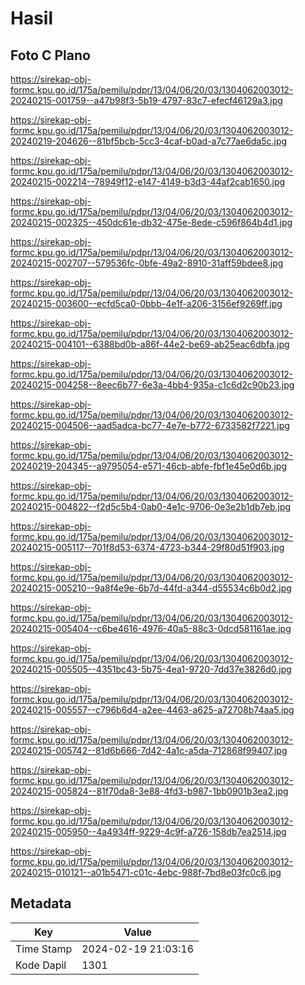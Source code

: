 # Hasil

## Foto C Plano

https://sirekap-obj-formc.kpu.go.id/175a/pemilu/pdpr/13/04/06/20/03/1304062003012-20240215-001759--a47b98f3-5b19-4797-83c7-efecf46129a3.jpg

https://sirekap-obj-formc.kpu.go.id/175a/pemilu/pdpr/13/04/06/20/03/1304062003012-20240219-204626--81bf5bcb-5cc3-4caf-b0ad-a7c77ae6da5c.jpg

https://sirekap-obj-formc.kpu.go.id/175a/pemilu/pdpr/13/04/06/20/03/1304062003012-20240215-002214--78949f12-e147-4149-b3d3-44af2cab1650.jpg

https://sirekap-obj-formc.kpu.go.id/175a/pemilu/pdpr/13/04/06/20/03/1304062003012-20240215-002325--450dc61e-db32-475e-8ede-c596f864b4d1.jpg

https://sirekap-obj-formc.kpu.go.id/175a/pemilu/pdpr/13/04/06/20/03/1304062003012-20240215-002707--579536fc-0bfe-49a2-8910-31aff59bdee8.jpg

https://sirekap-obj-formc.kpu.go.id/175a/pemilu/pdpr/13/04/06/20/03/1304062003012-20240215-003600--ecfd5ca0-0bbb-4e1f-a206-3156ef9269ff.jpg

https://sirekap-obj-formc.kpu.go.id/175a/pemilu/pdpr/13/04/06/20/03/1304062003012-20240215-004101--6388bd0b-a86f-44e2-be69-ab25eac6dbfa.jpg

https://sirekap-obj-formc.kpu.go.id/175a/pemilu/pdpr/13/04/06/20/03/1304062003012-20240215-004258--8eec6b77-6e3a-4bb4-935a-c1c6d2c90b23.jpg

https://sirekap-obj-formc.kpu.go.id/175a/pemilu/pdpr/13/04/06/20/03/1304062003012-20240215-004506--aad5adca-bc77-4e7e-b772-6733582f7221.jpg

https://sirekap-obj-formc.kpu.go.id/175a/pemilu/pdpr/13/04/06/20/03/1304062003012-20240219-204345--a9795054-e571-46cb-abfe-fbf1e45e0d6b.jpg

https://sirekap-obj-formc.kpu.go.id/175a/pemilu/pdpr/13/04/06/20/03/1304062003012-20240215-004822--f2d5c5b4-0ab0-4e1c-9706-0e3e2b1db7eb.jpg

https://sirekap-obj-formc.kpu.go.id/175a/pemilu/pdpr/13/04/06/20/03/1304062003012-20240215-005117--701f8d53-6374-4723-b344-29f80d51f903.jpg

https://sirekap-obj-formc.kpu.go.id/175a/pemilu/pdpr/13/04/06/20/03/1304062003012-20240215-005210--9a8f4e9e-6b7d-44fd-a344-d55534c6b0d2.jpg

https://sirekap-obj-formc.kpu.go.id/175a/pemilu/pdpr/13/04/06/20/03/1304062003012-20240215-005404--c6be4616-4976-40a5-88c3-0dcd581161ae.jpg

https://sirekap-obj-formc.kpu.go.id/175a/pemilu/pdpr/13/04/06/20/03/1304062003012-20240215-005505--4351bc43-5b75-4ea1-9720-7dd37e3826d0.jpg

https://sirekap-obj-formc.kpu.go.id/175a/pemilu/pdpr/13/04/06/20/03/1304062003012-20240215-005557--c796b6d4-a2ee-4463-a625-a72708b74aa5.jpg

https://sirekap-obj-formc.kpu.go.id/175a/pemilu/pdpr/13/04/06/20/03/1304062003012-20240215-005742--81d6b666-7d42-4a1c-a5da-712868f99407.jpg

https://sirekap-obj-formc.kpu.go.id/175a/pemilu/pdpr/13/04/06/20/03/1304062003012-20240215-005824--81f70da8-3e88-4fd3-b987-1bb0901b3ea2.jpg

https://sirekap-obj-formc.kpu.go.id/175a/pemilu/pdpr/13/04/06/20/03/1304062003012-20240215-005950--4a4934ff-9229-4c9f-a726-158db7ea2514.jpg

https://sirekap-obj-formc.kpu.go.id/175a/pemilu/pdpr/13/04/06/20/03/1304062003012-20240215-010121--a01b5471-c01c-4ebc-988f-7bd8e03fc0c6.jpg


## Metadata

| Key        | Value               |
| ---------- | ------------------- |
| Time Stamp | 2024-02-19 21:03:16 |
| Kode Dapil | 1301                |



